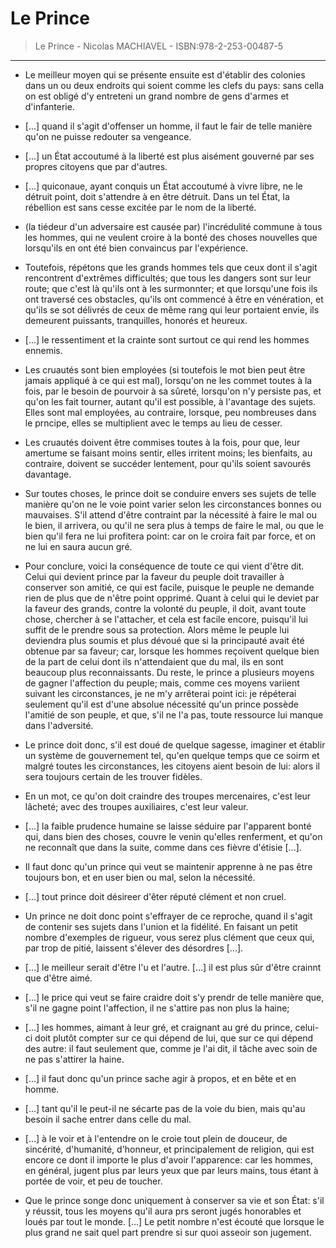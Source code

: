 # Le Prince

> Le Prince - Nicolas MACHIAVEL - ISBN:978-2-253-00487-5

---

- Le meilleur moyen qui se présente ensuite est d'établir des colonies dans un ou deux endroits qui soient comme les clefs du pays: sans cella on est obligé d'y entreteni un grand nombre de gens d'armes et d'infanterie.

- [...] quand il s'agit d'offenser un homme, il faut le fair de telle manière qu'on ne puisse redouter sa vengeance.

- [...] un État accoutumé à la liberté est plus aisément gouverné par ses propres citoyens que par d'autres.

- [...] quiconaue, ayant conquis un État accoutumé à vivre libre, ne le détruit point, doit s'attendre à en être détruit. Dans un tel État, la rébellion est sans cesse excitée par le nom de la liberté.

- (la tiédeur d'un adversaire est causée par) l'incrédulité commune à tous les hommes, qui ne veulent croire à la bonté des choses nouvelles que lorsqu'ils en ont été bien convaincus par l'expérience.

- Toutefois, répétons que les grands hommes tels que ceux dont il s'agit rencontrent d'extrêmes difficultés; que tous les dangers sont sur leur route; que c'est là qu'ils ont à les surmonnter; et que lorsqu'une fois ils ont traversé ces obstacles, qu'ils ont commencé à être en vénération, et qu'ils se sot délivrés de ceux de même rang qui leur portaient envie, ils demeurent puissants, tranquilles, honorés et heureux.

- [...] le ressentiment et la crainte sont surtout ce qui rend les hommes ennemis.

- Les cruautés sont bien employées (si toutefois le mot bien peut être jamais appliqué à ce qui est mal), lorsqu'on ne les commet toutes à la fois, par le besoin de pourvoir à sa sûreté, lorsqu'on n'y persiste pas, et qu'on les fait tourner, autant qu'il est possible, à l'avantage des sujets. Elles sont mal employées, au contraire, lorsque, peu nombreuses dans le prncipe, elles se multiplient avec le temps au lieu de cesser.

- Les cruautés doivent être commises toutes à la fois, pour que, leur amertume se faisant moins sentir, elles irritent moins; les bienfaits, au contraire, doivent se succéder lentement, pour qu'ils soient savourés davantage.

- Sur toutes choses, le prince doit se conduire envers ses sujets de telle manière qu'on ne le voie point varier selon les circonstances bonnes ou mauvaises. S'il attend d'être contraint par la nécessité à faire le mal ou le bien, il arrivera, ou qu'il ne sera plus à temps de faire le mal, ou que le bien qu'il fera ne lui profitera point: car on le croira fait par force, et on ne lui en saura aucun gré.

- Pour conclure, voici la conséquence de toute ce qui vient d'être dit. Celui qui devient prince par la faveur du peuple doit travailler à conserver son amitié, ce qui est facile, puisque le peuple ne demande rien de plus que de n'être point opprimé. Quant à celui qui le deviet par la faveur des grands, contre la volonté du peuple, il doit, avant toute chose, chercher à se l'attacher, et cela est facile encore, puisqu'il lui suffit de le prendre sous sa protection. Alors même le peuple lui deviendra plus soumis et plus dévoué que si la principauté avait été obtenue par sa faveur; car, lorsque les hommes reçoivent quelque bien de la part de celui dont ils n'attendaient que du mal, ils en sont beaucoup plus reconnaissants. Du reste, le prince a plusieurs moyens de gagner l'affection du peuple; mais, comme ces moyens variient suivant les circonstances, je ne m'y arrêterai point ici: je répéterai seulement qu'il est d'une absolue nécessité qu'un prince possède l'amitié de son peuple, et que, s'il ne l'a pas, toute ressource lui manque dans l'adversité.

- Le prince doit donc, s'il est doué de quelque sagesse, imaginer et établir un système de gouvernement tel, qu'en quelque temps que ce soirm et malgré toutes les circonstances, les citoyens aient besoin de lui: alors il sera toujours certain de les trouver fidèles.

- En un mot, ce qu'on doit craindre des troupes mercenaires, c'est leur lâcheté; avec des troupes auxiliaires, c'est leur valeur.

- [...] la faible prudence humaine se laisse séduire par l'apparent bonté qui, dans bien des choses, couvre le venin qu'elles renferment, et qu'on ne reconnaît que dans la suite, comme dans ces fièvre d'étisie [...].

- Il faut donc qu'un prince qui veut se maintenir apprenne à ne pas être toujours bon, et en user bien ou mal, selon la nécessité.

- [...] tout prince doit désireer d'êter réputé clément et non cruel.

- Un prince ne doit donc point s'effrayer de ce reproche, quand il s'agit de contenir ses sujets dans l'union et la fidélité. En faisant un petit nombre d'exemples de rigueur, vous serez plus clément que ceux qui, par trop de pitié, laissent s'élever des désordres [...].

- [...] le meilleur serait d'être l'u et l'autre. [...] il est plus sûr d'être crainnt que d'être aimé.

- [...] le price qui veut se faire craidre doit s'y prendr de telle manière que, s'il ne gagne point l'affection, il ne s'attire pas non plus la haine;

- [...] les hommes, aimant à leur gré, et craignant au gré du prince, celui-ci doit plutôt compter sur ce qui dépend de lui, que sur ce qui dépend des autre: il faut seulement que, comme je l'ai dit, il tâche avec soin de ne pas s'attirer la haine.

- [...] il faut donc qu'un prince sache agir à propos, et en bête et en homme.

- [...] tant qu'il le peut-il ne sécarte pas de la voie du bien, mais qu'au besoin il sache entrer dans celle du mal.

- [...] à le voir et à l'entendre on le croie tout plein de douceur, de sincérité, d'humanité, d'honneur, et principalement de religion, qui est encore ce dont il importe le plus d'avoir l'apparence: car les hommes, en général, jugent plus par leurs yeux que par leurs mains, tous étant à portée de voir, et peu de toucher.

- Que le prince songe donc uniquement à conserver sa vie et son État: s'il y réussit, tous les moyens qu'il aura prs seront jugés honorables et loués par tout le monde. [...] Le petit nombre n'est écouté que lorsque le plus grand ne sait quel part prendre si sur quoi asseoir son jugement.




